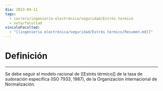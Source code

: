 ```yaml
---
dia: 2023-04-11
tags:
  - carrera/ingeniería-electrónica/seguridad/Estrés-termico
  - nota/facultad
vinculoFacultad:
  - "[[ingeniería electrónica/seguridad/Estrés termico/Resumen.md]]"
---
```

# Definición
---
Se debe seguir el modelo racional de [[Estrés térmico]] de la tasa de sudoración específica (ISO 7933, 1987), de la Organización internacional de Normalización.